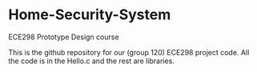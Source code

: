 # Home-Security-System
ECE298 Prototype Design course 


This is the github repository for our (group 120) ECE298 project code. All the code is in the Hello.c and the rest are libraries. 
